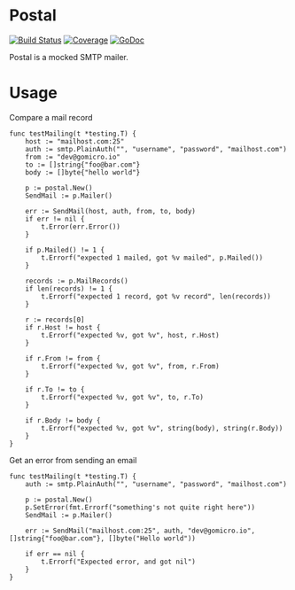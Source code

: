 # Postal
[![Build Status](https://travis-ci.org/gomicro/postal.svg)](https://travis-ci.org/gomicro/postal)
[![Coverage](http://gocover.io/_badge/github.com/gomicro/postal)](http://gocover.io/github.com/gomicro/postal)
[![GoDoc](https://godoc.org/github.com/gomicro/postal?status.png)](https://godoc.org/github.com/gomicro/postal)

Postal is a mocked SMTP mailer.

# Usage
Compare a mail record

```
func testMailing(t *testing.T) {
	host := "mailhost.com:25"
	auth := smtp.PlainAuth("", "username", "password", "mailhost.com")
	from := "dev@gomicro.io"
	to := []string{"foo@bar.com"}
	body := []byte{"hello world"}

	p := postal.New()
	SendMail := p.Mailer()

	err := SendMail(host, auth, from, to, body)
	if err != nil {
		t.Error(err.Error())
	}

	if p.Mailed() != 1 {
		t.Errorf("expected 1 mailed, got %v mailed", p.Mailed())
	}

	records := p.MailRecords()
	if len(records) != 1 {
		t.Errorf("expected 1 record, got %v record", len(records))
	}

	r := records[0]
	if r.Host != host {
		t.Errorf("expected %v, got %v", host, r.Host)
	}

	if r.From != from {
		t.Errorf("expected %v, got %v", from, r.From)
	}

	if r.To != to {
		t.Errorf("expected %v, got %v", to, r.To)
	}

	if r.Body != body {
		t.Errorf("expected %v, got %v", string(body), string(r.Body))
	}
}
```

Get an error from sending an email

```
func testMailing(t *testing.T) {
	auth := smtp.PlainAuth("", "username", "password", "mailhost.com")

	p := postal.New()
	p.SetError(fmt.Errorf("something's not quite right here"))
	SendMail := p.Mailer()

	err := SendMail("mailhost.com:25", auth, "dev@gomicro.io", []string{"foo@bar.com"}, []byte("Hello world"))

	if err == nil {
		t.Errorf("Expected error, and got nil")
	}
}
```
